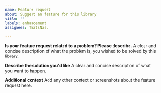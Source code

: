 ```yaml
---
name: Feature request
about: Suggest an feature for this library
title: ''
labels: enhancement
assignees: ThatsNasu

---
```


**Is your feature request related to a problem? Please describe.**
A clear and concise description of what the problem is, you wished to be solved by this library.

**Describe the solution you'd like**
A clear and concise description of what you want to happen.

**Additional context**
Add any other context or screenshots about the feature request here.
